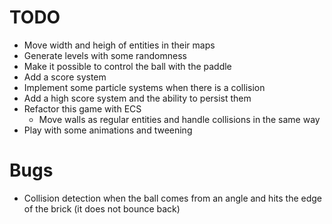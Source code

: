 # TODO

* Move width and heigh of entities in their maps
* Generate levels with some randomness
* Make it possible to control the ball with the paddle
* Add a score system
* Implement some particle systems when there is a collision
* Add a high score system and the ability to persist them
* Refactor this game with ECS
  * Move walls as regular entities and handle collisions in the same way
* Play with some animations and tweening

# Bugs

* Collision detection when the ball comes from an angle and hits the edge of the brick (it does not bounce back)
